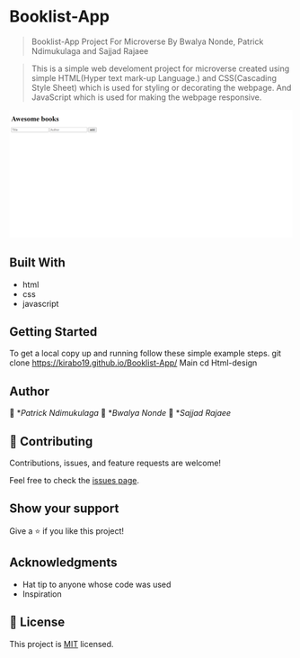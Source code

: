 # Booklist-App

>  Booklist-App Project For Microverse By Bwalya Nonde, Patrick Ndimukulaga and Sajjad Rajaee


> This is a simple web develoment project for microverse created using simple HTML(Hyper text mark-up   Language.) and CSS(Cascading Style Sheet) which is used for styling or decorating the webpage. And JavaScript which is used for making the webpage responsive.

![screenshot](book-app.png)


## Built With

- html
- css
- javascript


## Getting Started
To get a local copy up and running follow these simple example steps.
git clone https://kirabo19.github.io/Booklist-App/ 
Main
cd Html-design 




## Author
👤 **Patrick Ndimukulaga*
👤 **Bwalya Nonde* 
👤 **Sajjad Rajaee* 


## 🤝 Contributing

Contributions, issues, and feature requests are welcome!

Feel free to check the [issues page](../../issues/).

## Show your support

Give a ⭐️ if you like this project!

## Acknowledgments

- Hat tip to anyone whose code was used
- Inspiration



## 📝 License

This project is [MIT](./MIT.md) licensed.